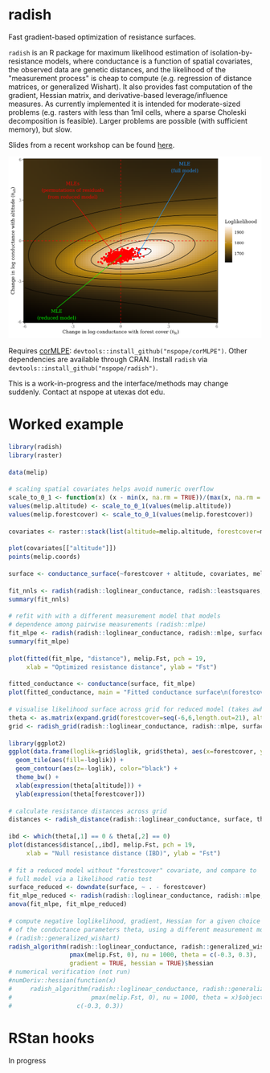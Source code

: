 # radish

Fast gradient-based optimization of resistance surfaces.

`radish` is an R package for maximum likelihood estimation of isolation-by-resistance models, where conductance is a function of spatial covariates, the observed data are genetic distances, and the likelihood of the "measurement process" is cheap to compute (e.g. regression of distance matrices, or generalized Wishart). It also provides fast computation of the gradient, Hessian matrix, and derivative-based leverage/influence measures. As currently implemented it is intended for moderate-sized problems (e.g. rasters with less than 1mil cells, where a sparse Choleski decomposition is feasible). Larger problems are possible (with sufficient memory), but slow.

Slides from a recent workshop can be found [here](https://github.com/nspope/radish-manuscript/raw/master/IALE_Wrkshp_Pope_Final.pdf).

![Likelihood surface for a two parameter conductance model](ms/likelihood_surface.png)

Requires [corMLPE](https://github.com/nspope/corMLPE): `devtools::install_github("nspope/corMLPE")`. Other dependencies are available through CRAN. Install `radish` via `devtools::install_github("nspope/radish")`.

This is a work-in-progress and the interface/methods may change suddenly. Contact at nspope at utexas dot edu.

# Worked example

```r
library(radish)
library(raster)

data(melip)

# scaling spatial covariates helps avoid numeric overflow
scale_to_0_1 <- function(x) (x - min(x, na.rm = TRUE))/(max(x, na.rm = TRUE) - min(x, na.rm = TRUE))
values(melip.altitude) <- scale_to_0_1(values(melip.altitude))
values(melip.forestcover) <- scale_to_0_1(values(melip.forestcover))

covariates <- raster::stack(list(altitude=melip.altitude, forestcover=melip.forestcover))

plot(covariates[["altitude"]])
points(melip.coords)

surface <- conductance_surface(~forestcover + altitude, covariates, melip.coords, directions = 8)

fit_nnls <- radish(radish::loglinear_conductance, radish::leastsquares, surface, melip.Fst)
summary(fit_nnls)

# refit with with a different measurement model that models
# dependence among pairwise measurements (radish::mlpe)
fit_mlpe <- radish(radish::loglinear_conductance, radish::mlpe, surface, melip.Fst)
summary(fit_mlpe)

plot(fitted(fit_mlpe, "distance"), melip.Fst, pch = 19,
     xlab = "Optimized resistance distance", ylab = "Fst")

fitted_conductance <- conductance(surface, fit_mlpe)
plot(fitted_conductance, main = "Fitted conductance surface\n(forestcover + altitude)")

# visualise likelihood surface across grid for reduced model (takes awhile)
theta <- as.matrix(expand.grid(forestcover=seq(-6,6,length.out=21), altitude=seq(-6,6,length.out=21)))
grid <- radish_grid(radish::loglinear_conductance, radish::mlpe, surface, melip.Fst, theta)

library(ggplot2)
ggplot(data.frame(loglik=grid$loglik, grid$theta), aes(x=forestcover, y=altitude)) + 
  geom_tile(aes(fill=-loglik)) + 
  geom_contour(aes(z=-loglik), color="black") +
  theme_bw() +
  xlab(expression(theta[altitude])) +
  ylab(expression(theta[forestcover]))

# calculate resistance distances across grid
distances <- radish_distance(radish::loglinear_conductance, surface, theta)

ibd <- which(theta[,1] == 0 & theta[,2] == 0)
plot(distances$distance[,,ibd], melip.Fst, pch = 19, 
     xlab = "Null resistance distance (IBD)", ylab = "Fst")

# fit a reduced model without "forestcover" covariate, and compare to 
# full model via a likelihood ratio test
surface_reduced <- downdate(surface, ~ . - forestcover)
fit_mlpe_reduced <- radish(radish::loglinear_conductance, radish::mlpe, surface_reduced, melip.Fst)
anova(fit_mlpe, fit_mlpe_reduced)

# compute negative loglikelihood, gradient, Hessian for a given choice of
# of the conductance parameters theta, using a different measurement model
# (radish::generalized_wishart)
radish_algorithm(radish::loglinear_conductance, radish::generalized_wishart, surface, 
                 pmax(melip.Fst, 0), nu = 1000, theta = c(-0.3, 0.3), 
                 gradient = TRUE, hessian = TRUE)$hessian
# numerical verification (not run)
#numDeriv::hessian(function(x)
#     radish_algorithm(radish::loglinear_conductance, radish::generalized_wishart, surface, 
#                      pmax(melip.Fst, 0), nu = 1000, theta = x)$objective,
#                  c(-0.3, 0.3))
```
 
# RStan hooks
In progress
